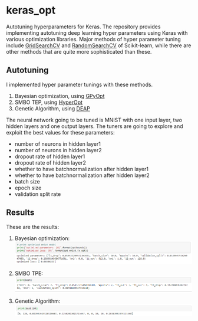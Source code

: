 # keras_opt
Autotuning hyperparameters for Keras.
The repository provides implementing autotuning deep learning hyper parameters using Keras with various optimization libraries.
Major methods of hyper parameter tuning include [GridSearchCV](http://scikit-learn.org/stable/modules/generated/sklearn.model_selection.GridSearchCV.htmlhttp://scikit-learn.org/stable/modules/generated/sklearn.model_selection.GridSearchCV.html) and [RandomSearchCV](http://scikit-learn.org/stable/modules/generated/sklearn.model_selection.GridSearchCV.html) of Scikit-learn, while there are other methods that are quite more sophisticated than these.

## Autotuning
I implemented hyper parameter tunings with these methods.
1. Bayesian optimization, using [GPyOpt](https://sheffieldml.github.io/GPyOpt/)
2. SMBO TEP, using [HyperOpt](https://github.com/hyperopt/hyperopt)
3. Genetic Algorithm, using [DEAP](http://deap.readthedocs.io/en/master/index.html)

The neural network going to be tuned is MNIST with one input layer, two hidden layers and one output layers.
The tuners are going to explore and exploit the best values for these parameters:
- number of neurons in hidden layer1
- number of neurons in hidden layer2
- dropout rate of hidden layer1
- dropout rate of hidden layer2
- whether to have batchnormalization after hidden layer1
- whether to have batchnormalization after hidden layer2
- batch size
- epoch size
- validation split rate

## Results
These are the results:
1. Bayesian optimization:
![ba](./ba.PNG)

2. SMBO TPE:
![smbotpe](./smbotpe.PNG)

3. Genetic Algorithm:
![ga](ga.PNG)
